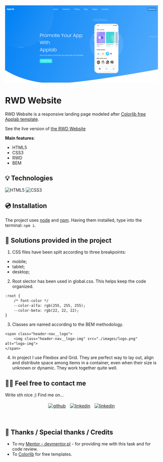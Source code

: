 ![AppLab](./images/AppLab.png)


# RWD Website

RWD Website is a responsive landing page modeled after [Colorlib free Applab template](https://colorlib.com/wp/template/applab/). 

See the live version of [the RWD Website](https://domas-mo.github.io/task-html-and-css-rwd/)

**Main features**:
- HTML5
- CSS3
- RWD
- BEM
&nbsp;
 
## 💡 Technologies

![HTML5](https://img.shields.io/badge/html5-%23E34F26.svg?style=for-the-badge&logo=html5&logoColor=white)
![CSS3](https://img.shields.io/badge/css3-%231572B6.svg?style=for-the-badge&logo=css3&logoColor=white)
&nbsp;
 
## 💿 Installation

The project uses [node](https://nodejs.org/en/) and [npm](https://www.npmjs.com/). Having them installed, type into the terminal: `npm i`.
&nbsp;

## 🤔 Solutions provided in the project

1. CSS files have been split according to three breakpoints:
- mobile;
- tablet;
- desktop;

2. Root slector has been used in global.css. This helps keep the code organized.
```
:root {
    /* font-color */
    --color-alfa: rgb(255, 255, 255);
    --color-beta: rgb(22, 22, 22);
}
```

3. Classes are named according to the BEM methodology.
```
<span class="header-nav__logo">
    <img class="header-nav__logo-img" src="./images/logo.png" alt="logo-img">
</span>
```

4. In project I use Flexbox and Grid. They are perfect way to lay out, align and distribute space among items in a container, even when their size is unknown or dynamic. They work together quite well.
&nbsp;

## 🙋‍♂️ Feel free to contact me

Write sth nice ;) Find me on...

<p align="center">
	<a href="https://github.com/domas-mo"><img alt="github" width="10%" style="padding:5px" src="https://img.icons8.com/clouds/100/000000/github.png"/></a>
	<a href="https://www.linkedin.com/in/dominik-mo/"><img alt="linkedin" width="10%" style="padding:5px" src="https://img.icons8.com/clouds/100/000000/linkedin.png"/></a>
    <a href="mailto:dominik.mozdzen1@gmail.com"><img alt="linkedin" width="10%" style="padding:5px" src="https://img.icons8.com/clouds/100/000000/email.png"/></a>
</p>
&nbsp;

## 👏 Thanks / Special thanks / Credits

- To my [Mentor - devmentor.pl](https://devmentor.pl/) - for providing me with this task and for code review.
- To [Colorlib](https://colorlib.com/wp/) for free templates.
